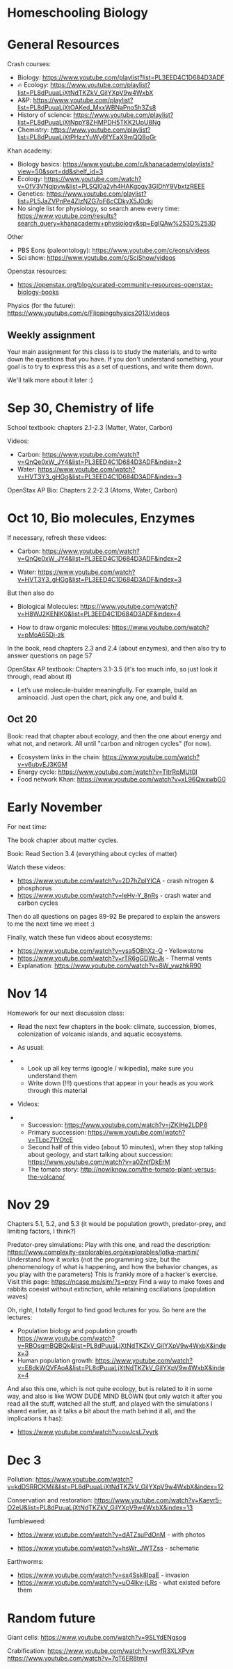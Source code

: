 # Homeschooling Biology

# General Resources

Crash courses:

* Biology: https://www.youtube.com/playlist?list=PL3EED4C1D684D3ADF
* 🔥 Ecology: https://www.youtube.com/playlist?list=PL8dPuuaLjXtNdTKZkV_GiIYXpV9w4WxbX
* A&P: https://www.youtube.com/playlist?list=PL8dPuuaLjXtOAKed_MxxWBNaPno5h3Zs8
* History of science: https://www.youtube.com/playlist?list=PL8dPuuaLjXtNppY8ZHMPDH5TKK2UpU8Ng
* Chemistry: https://www.youtube.com/playlist?list=PL8dPuuaLjXtPHzzYuWy6fYEaX9mQQ8oGr

Khan academy:

* Biology basics: https://www.youtube.com/c/khanacademy/playlists?view=50&sort=dd&shelf_id=3
* Ecology: https://www.youtube.com/watch?v=OfV3VNgjpvw&list=PLSQl0a2vh4HAKgpqy3GIDhY9VbxtzREEE
* Genetics: https://www.youtube.com/playlist?list=PL5JaZVPnPe4ZlzNZG7oF6cCDkyX5J0dki
* No single list for physiology, so search anew every time: https://www.youtube.com/results?search_query=khanacademy+physiology&sp=EgIQAw%253D%253D

Other

* PBS Eons (paleontology): https://www.youtube.com/c/eons/videos
* Sci show: https://www.youtube.com/c/SciShow/videos

Openstax resources:

* https://openstax.org/blog/curated-community-resources-openstax-biology-books

Physics (for the future): https://www.youtube.com/c/Flippingphysics2013/videos

## Weekly assignment

Your main assignment for this class is to study the materials, and to write down the questions that you have. If you don't understand something, your goal is to try to express this as a set of questions, and write them down.

We'll talk more about it later :)

# Sep 30, Chemistry of life

School textbook: chapters 2.1-2.3 (Matter, Water, Carbon)

Videos:	

* Carbon: https://www.youtube.com/watch?v=QnQe0xW_JY4&list=PL3EED4C1D684D3ADF&index=2
* Water: https://www.youtube.com/watch?v=HVT3Y3_gHGg&list=PL3EED4C1D684D3ADF&index=3

OpenStax AP Bio: Chapters 2.2-2.3 (Atoms, Water, Carbon)

# Oct 10, Bio molecules, Enzymes

If necessary, refresh these videos:

* Carbon: https://www.youtube.com/watch?v=QnQe0xW_JY4&list=PL3EED4C1D684D3ADF&index=2

* Water: https://www.youtube.com/watch?v=HVT3Y3_gHGg&list=PL3EED4C1D684D3ADF&index=3

But then also do 

* Biological Molecules: https://www.youtube.com/watch?v=H8WJ2KENlK0&list=PL3EED4C1D684D3ADF&index=4

* How to draw organic molecules: https://www.youtube.com/watch?v=pMoA65Dj-zk

In the book, read chapters 2.3 and 2.4 (about enzymes), and then also try to answer questions on page 57

OpenStax AP textbook: Chapters 3.1-3.5 (it's too much info, so just look it through, read about it)

- Let’s use molecule-builder meaningfully. For example, build an aminoacid. Just open the chart, pick any one, and build it.

## Oct 20

Book: read that chapter about ecology, and then the one about energy and what not, and network. All until "carbon and nitrogen cycles" (for now).

- Ecosystem links in the chain: https://www.youtube.com/watch?v=v6ubvEJ3KGM
- Energy cycle: https://www.youtube.com/watch?v=TitrRpMUt0I
- Food network Khan: https://www.youtube.com/watch?v=xL96QwxwbG0

# Early November

For next time:

The book chapter about matter cycles.

Book: Read Section 3.4 (everything about cycles of matter)

Watch these videos:
* https://www.youtube.com/watch?v=2D7hZpIYlCA - crash nitrogen & phosphorus
* https://www.youtube.com/watch?v=leHy-Y_8nRs - crash water and carbon cycles

Then do all questions on pages 89-92
Be prepared to explain the answers to me the next time we meet :)

Finally, watch these fun videos about ecosystems:
* https://www.youtube.com/watch?v=ysa5OBhXz-Q - Yellowstone
* https://www.youtube.com/watch?v=rTR6gGDWcJk - Thermal vents
* Explanation: https://www.youtube.com/watch?v=8W_ywzhkR90

# Nov 14

Homework for our next discussion class:

- Read the next few chapters in the book: climate, succession, biomes, colonization of volcanic islands, and aquatic ecosystems.

- As usual:

- - Look up all key terms (google / wikipedia), make sure you understand them
  - Write down (!!!) questions that appear in your heads as you work through this material

- Videos:

- - Succession: https://www.youtube.com/watch?v=jZKIHe2LDP8
  - Primary succession: https://www.youtube.com/watch?v=TLpc71YOtcE
  - Second half of this video (about 10 minutes), when they stop talking about geology, and start talking about succession: https://www.youtube.com/watch?v=a0ZnlfDkErM
  - The tomato story: http://nowiknow.com/the-tomato-plant-versus-the-volcano/

# Nov 29

Chapters 5.1, 5.2, and 5.3 (it would be population growth, predator-prey, and limiting factors, I think?)

Predator-prey simulations:
Play with this one, and read the description:
https://www.complexity-explorables.org/explorables/lotka-martini/
Understand how it works (not the programming size, but the phenomenology of what is happening, and how the behavior changes, as you play with the parameters)
This is frankly more of a hacker's exercise. Visit this page:
https://ncase.me/sim/?s=prey
Find a way to make foxes and rabbits coexist without extinction, while retaining oscillations (population waves)

Oh, right, I totally forgot to find good lectures for you. So here are the lectures:

- Population biology and population growth
  https://www.youtube.com/watch?v=RBOsqmBQBQk&list=PL8dPuuaLjXtNdTKZkV_GiIYXpV9w4WxbX&index=3
- Human population growth:
  https://www.youtube.com/watch?v=E8dkWQVFAoA&list=PL8dPuuaLjXtNdTKZkV_GiIYXpV9w4WxbX&index=4

And also this one, which is not quite ecology, but is related to it in some way, and also is like WOW DUDE MIND BLOWN (but only watch it after you read all the stuff, watched all the stuff, and played with the simulations I shared earlier, as it talks a bit about the math behind it all, and the implications it has):

- https://www.youtube.com/watch?v=ovJcsL7vyrk

# Dec 3

Pollution:
https://www.youtube.com/watch?v=kdDSRRCKMiI&list=PL8dPuuaLjXtNdTKZkV_GiIYXpV9w4WxbX&index=12

Conservation and restoration:
https://www.youtube.com/watch?v=Kaeyr5-O2eU&list=PL8dPuuaLjXtNdTKZkV_GiIYXpV9w4WxbX&index=13

Tumbleweed:

* https://www.youtube.com/watch?v=dATZsuPdOnM - with photos

* https://www.youtube.com/watch?v=hsWr_JWTZss - schematic

Earthworms: 

* https://www.youtube.com/watch?v=sx4Ssk8IpaE - invasion
* https://www.youtube.com/watch?v=uO4lkv-jLRs - what existed before them

# Random future

Giant cells:
https://www.youtube.com/watch?v=9SLYdENgsog

Crabification:
https://www.youtube.com/watch?v=wvfR3XLXPvw
https://www.youtube.com/watch?v=7oT6ER8tmjI

